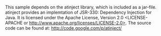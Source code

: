 This sample depends on the atinject library, which is included as a jar-file. atinject provides an implemtation of JSR-330: Dependency Injection for Java. It is licensed under the Apache License, Version 2.0 <LICENSE-APACHE or http://www.apache.org/licenses/LICENSE-2.0>. The source code can be found at: http://code.google.com/p/atinject/
